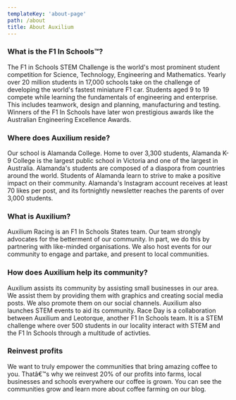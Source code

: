 ```yaml
---
templateKey: 'about-page'
path: /about
title: About Auxilium
---
```

### What is the F1 In Schools™?
The F1 in Schools STEM Challenge is the world's most prominent student competition for Science, Technology, Engineering and Mathematics.
Yearly over 20 million students in 17,000 schools take on the challenge of developing the world's fastest miniature F1 car. Students aged 9 to 19 compete while learning the fundamentals of engineering and enterprise. This includes teamwork, design and planning, manufacturing and testing. Winners of the F1 In Schools have later won prestigious awards like the Australian Engineering Excellence Awards. 

### Where does Auxilium reside?
Our school is Alamanda College. Home to over 3,300 students, Alamanda K-9 College is the largest public school in Victoria and one of the largest in Australia. Alamanda's students are composed of a diaspora from countries around the world. Students of Alamanda learn to strive to make a positive impact on their community. Alamanda's Instagram account receives at least 70 likes per post, and its fortnightly newsletter reaches the parents of over 3,000 students. 

### What is Auxilium?
Auxilium Racing is an F1 In Schools States team. Our team strongly advocates for the betterment of our community. In part, we do this by partnering with like-minded organisations. We also host events for our community to engage and partake, and present to local communities. 

### How does Auxilium help its community?
Auxilium assists its community by assisting small businesses in our area. We assist them by providing them with graphics and creating social media posts. We also promote them on our social channels. Auxilium also launches STEM events to aid its community. Race Day is a collaboration between Auxilium and Leotorque, another F1 In Schools team. It is a STEM challenge where over 500 students in our locality interact with STEM and the F1 In Schools through a multitude of activties.

### Reinvest profits
We want to truly empower the communities that bring amazing coffee to you. Thatâ€™s why we reinvest 20% of our profits into farms, local businesses and schools everywhere our coffee is grown. You can see the communities grow and learn more about coffee farming on our blog.
